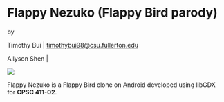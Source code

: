 # Flappy Nezuko (Flappy Bird parody)

by

Timothy Bui | timothybui98@csu.fullerton.edu

Allyson Shen | 

![](https://cdn.discordapp.com/attachments/803867088103014441/843668618013442099/FlappY_NezukO_logo.png)

Flappy Nezuko is a Flappy Bird clone on Android developed using libGDX for **CPSC 411-02**.
